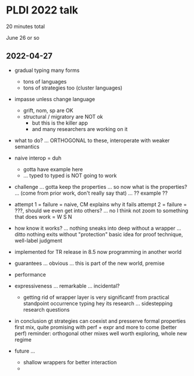 PLDI 2022 talk
===

20 minutes total

June 26 or so


2022-04-27
---

- gradual typing many forms
  - tons of languages
  - tons of strategies too (cluster languages)

- impasse unless change language
  - grift, nom, sp are OK
  - structural / migratory are NOT ok
    - but this is the killer app
    - and many researchers are working on it

- what to do?
  ... ORTHOGONAL to these, interoperate with weaker semantics

- naive interop = duh
  - gotta have example here
  - ... typed to typed is NOT going to work

- challenge ... gotta keep the properties ... so now what is the properties?
  ... (come from prior work, don't really say that)
  ... ?? example ??

- attempt 1 = failure = naive, CM explains why it fails
  attempt 2 = failure = ???, should we even get into others?
  ... no I think not
  zoom to something that does work = W S N

- how know it works?
  ... nothing sneaks into deep without a wrapper
  ... ditto nothing exits without "protection"
  basic idea for proof technique, well-label judgment

- implemented for TR
   release in 8.5
  now programming in another world

- guarantees ... obvious ... this is part of the new world, premise

- performance

- expressiveness ... remarkable ... incidental?
  - getting rid of wrapper layer is very significant! from practical standpoint
  occurrence typing hey its research ... sidestepping research questions

- in conclusion
  gt strategies can coexist and presserve formal properties
  first mix, quite promising with perf + expr and more to come (better perf)
   reminder: orthogonal
  other mixes well worth exploring, whole new regime

- future ...
  - shallow wrappers for better interaction
  - 


